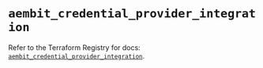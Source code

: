 # `aembit_credential_provider_integration`

Refer to the Terraform Registry for docs: [`aembit_credential_provider_integration`](https://registry.terraform.io/providers/aembit/aembit/1.25.1/docs/resources/credential_provider_integration).
